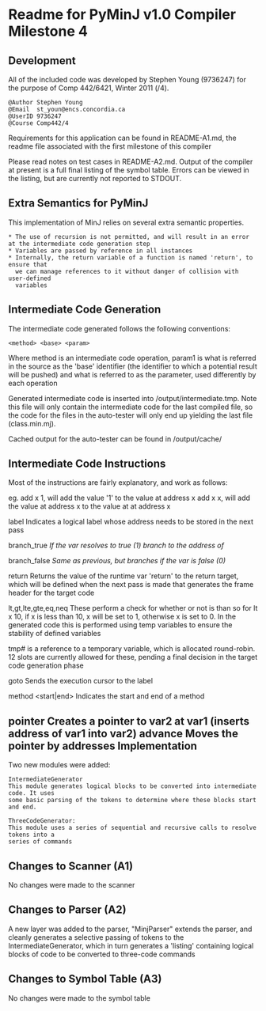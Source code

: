 Readme for PyMinJ v1.0 Compiler Milestone 4
===========================================

Development
-----------
All of the included code was developed by Stephen Young (9736247) for the
purpose of Comp 442/6421, Winter 2011 (/4).

    @Author Stephen Young
    @Email  st_youn@encs.concordia.ca
    @UserID 9736247
    @Course Comp442/4

Requirements for this application can be found in README-A1.md, the readme file
associated with the first milestone of this compiler

Please read notes on test cases in README-A2.md. Output of the compiler at present is a
full final listing of the symbol table. Errors can be viewed in the listing, but are currently
not reported to STDOUT. 

Extra Semantics for PyMinJ
--------------------------

This implementation of MinJ relies on several extra semantic properties. 
	
	* The use of recursion is not permitted, and will result in an error at the intermediate code generation step
	* Variables are passed by reference in all instances
	* Internally, the return variable of a function is named 'return', to ensure that
	  we can manage references to it without danger of collision with user-defined
	  variables
	
Intermediate Code Generation
----------------------------

The intermediate code generated follows the following conventions:

	<method> <base> <param>

Where method is an intermediate code operation, param1 is what is referred in the source as
the 'base' identifier (the identifier to which a potential result will be pushed) and what
is referred to as the parameter, used differently by each operation

Generated intermediate code is inserted into /output/intermediate.tmp. Note this file will
only contain the intermediate code for the last compiled file, so the code for the files in
the auto-tester will only end up yielding the last file (class.min.mj).

Cached output for the auto-tester can be found in /output/cache/

Intermediate Code Instructions
------------------------------

Most of the instructions are fairly explanatory, and work as follows:

eg. add x 1, will add the value '1' to the value at address x
	add x x, will add the value at address x to the value at at address x
	
label <labelname> Indicates a logical label whose address needs to be stored in the next pass

branch_true <var> <label> If the var resolves to true (1) branch to the address of <label>

branch_false <var> <label> Same as previous, but branches if the var is false (0)

return Returns the value of the runtime var 'return' to the return target, which will be defined
	   when the next pass is made that generates the frame header for the target code
	   
lt,gt,lte,gte,eq,neq These perform a check for whether or not <base> is <op> than <param>
					 so for lt x 10, if x is less than 10, x will be set to 1, otherwise
					 x is set to 0. In the generated code this is performed using temp
					 variables to ensure the stability of defined variables
					 
tmp# is a reference to a temporary variable, which is allocated round-robin. 12 slots are
	 currently allowed for these, pending a final decision in the target code generation
	 phase
	 
goto <label> Sends the execution cursor to the label

method <name> <start|end> Indicates the start and end of a method

pointer <var1> <var2> Creates a pointer to var2 at var1 (inserts address of var1 into var2)
advance <var1> <amount> Moves the pointer by <amount> addresses
Implementation
--------------

Two new modules were added:

	IntermediateGenerator
	This module generates logical blocks to be converted into intermediate code. It uses
	some basic parsing of the tokens to determine where these blocks start and end.
	
	ThreeCodeGenerator:
	This module uses a series of sequential and recursive calls to resolve tokens into a 
	series of commands

Changes to Scanner (A1)
-----------------------

No changes were made to the scanner

Changes to Parser (A2)
----------------------

A new layer was added to the parser, "MinjParser" extends the parser, and cleanly generates
a selective passing of tokens to the IntermediateGenerator, which in turn generates a 
'listing' containing logical blocks of code to be converted to three-code commands

Changes to Symbol Table (A3)
----------------------------

No changes were made to the symbol table